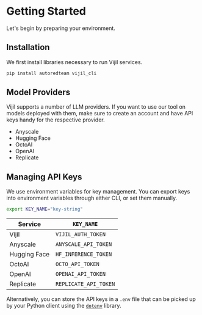 # Getting Started

Let's begin by preparing your environment.

## Installation

We first install libraries necessary to run Vijil services.

```bash
pip install autoredteam vijil_cli
```

## Model Providers

Vijil supports a number of LLM providers. If you want to use our tool on models deployed with them, make sure to create an account and have API keys handy for the respective provider.

* Anyscale
* Hugging Face
* OctoAI
* OpenAI
* Replicate

## Managing API Keys

We use environment variables for key management. You can export keys into environment variables through either CLI, or set them manually.

```bash
export KEY_NAME="key-string"
```

| Service | `KEY_NAME` |
|---|---|
| Vijil | `VIJIL_AUTH_TOKEN` |
| Anyscale | `ANYSCALE_API_TOKEN` |
| Hugging Face | `HF_INFERENCE_TOKEN` |
| OctoAI | `OCTO_API_TOKEN` |
| OpenAI | `OPENAI_API_TOKEN` |
| Replicate | `REPLICATE_API_TOKEN` |

Alternatively, you can store the API keys in a `.env` file that can be picked up by your Python client using the [`dotenv`](https://pypi.org/project/python-dotenv/) library.

